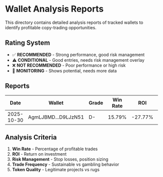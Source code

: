 # Wallet Analysis Reports

This directory contains detailed analysis reports of tracked wallets to identify profitable copy-trading opportunities.

## Rating System

- ✅ **RECOMMENDED** - Strong performance, good risk management
- ⚠️ **CONDITIONAL** - Good entries, needs risk management overlay
- ❌ **NOT RECOMMENDED** - Poor performance or high risk
- 🔄 **MONITORING** - Shows potential, needs more data

## Reports

| Date | Wallet | Grade | Win Rate | ROI | Status |
|------|--------|-------|----------|-----|--------|
| 2025-10-30 | AgmLJBMD...D9LJzN51 | D- | 15.79% | -27.77% | ❌ NOT RECOMMENDED |

## Analysis Criteria

1. **Win Rate** - Percentage of profitable trades
2. **ROI** - Return on investment
3. **Risk Management** - Stop losses, position sizing
4. **Trade Frequency** - Sustainable vs gambling behavior
5. **Token Quality** - Legitimate projects vs rugs